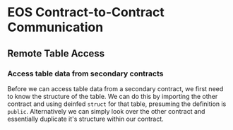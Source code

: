 # EOS Contract-to-Contract Communication
## Remote Table Access

### Access table data from secondary contracts
Before we can access table data from a secondary contract, we first need to know the structure of the table. We can do this by importing the other contract and using deinfed `struct` for that table, presuming the definition is `public`. Alternatively we can simply look over the other contract and essentially duplicate it's structure within our contract.